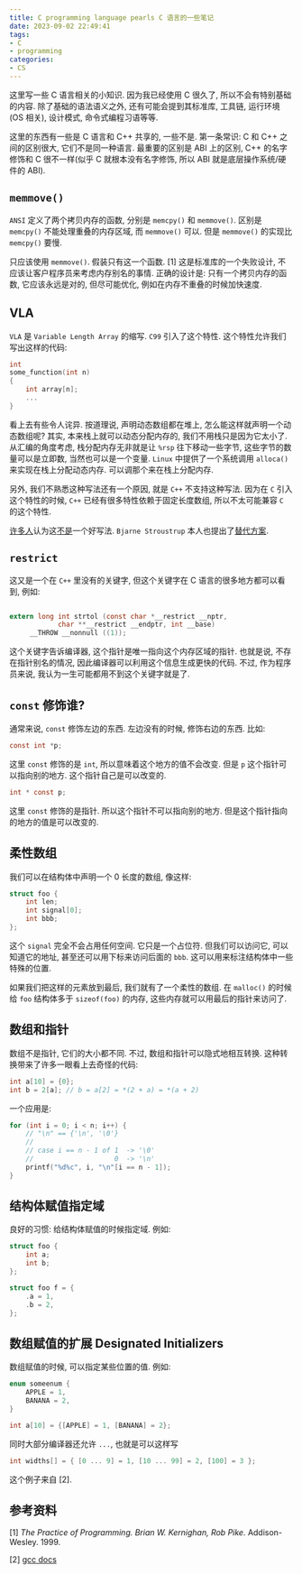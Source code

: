 ```yaml
---
title: C programming language pearls C 语言的一些笔记
date: 2023-09-02 22:49:41
tags:
- C
- programming
categories:
- CS
---
```


这里写一些 C 语言相关的小知识. 因为我已经使用 C 很久了, 所以不会有特别基础的内容. 除了基础的语法语义之外, 还有可能会提到其标准库, 工具链, 运行环境(OS 相关), 设计模式, 命令式编程习语等等.

这里的东西有一些是 C 语言和 C++ 共享的, 一些不是. 第一条常识: C 和 C++ 之间的区别很大, 它们不是同一种语言. 最重要的区别是 ABI 上的区别, C++ 的名字修饰和 C 很不一样(似乎 C 就根本没有名字修饰, 所以 ABI 就是底层操作系统/硬件的 ABI).

## `memmove()`

`ANSI` 定义了两个拷贝内存的函数, 分别是 `memcpy()` 和 `memmove()`. 区别是 `memcpy()` 不能处理重叠的内存区域, 而 `memmove()` 可以. 但是 `memmove()` 的实现比 `memcpy()` 要慢.

只应该使用 `memmove()`. 假装只有这一个函数. [1] 这是标准库的一个失败设计, 不应该让客户程序员来考虑内存别名的事情. 正确的设计是: 只有一个拷贝内存的函数, 它应该永远是对的, 但尽可能优化, 例如在内存不重叠的时候加快速度.

## VLA

`VLA` 是 `Variable Length Array` 的缩写. `C99` 引入了这个特性. 这个特性允许我们写出这样的代码:

```c
int
some_function(int n)
{
    int array[n];
    ...
}
```

看上去有些令人诧异. 按道理说, 声明动态数组都在堆上, 怎么能这样就声明一个动态数组呢? 其实, 本来栈上就可以动态分配内存的, 我们不用栈只是因为它太小了. 从汇编的角度考虑, 栈分配内存无非就是让 `%rsp` 往下移动一些字节, 这些字节的数量可以是立即数, 当然也可以是一个变量. `Linux` 中提供了一个系统调用 `alloca()` 来实现在栈上分配动态内存. 可以调那个来在栈上分配内存.

另外, 我们不熟悉这种写法还有一个原因, 就是 `C++` 不支持这种写法. 因为在 `C` 引入这个特性的时候, `C++` 已经有很多特性依赖于固定长度数组, 所以不太可能兼容 `C` 的这个特性.

[许多人](https://stackoverflow.com/questions/1887097/why-arent-variable-length-arrays-part-of-the-c-standard)认为这[不是]((https://nullprogram.com/blog/2019/10/27/))一个好写法. `Bjarne Stroustrup` 本人也提出了[替代方案](https://www.open-std.org/jtc1/sc22/wg21/docs/papers/2013/n3810.pdf).

## `restrict`

这又是一个在 `C++` 里没有的关键字, 但这个关键字在 C 语言的很多地方都可以看到, 例如:

```c

extern long int strtol (const char *__restrict __nptr,
			char **__restrict __endptr, int __base)
     __THROW __nonnull ((1));

```

这个关键字告诉编译器, 这个指针是唯一指向这个内存区域的指针. 也就是说, 不存在指针别名的情况, 因此编译器可以利用这个信息生成更快的代码. 不过, 作为程序员来说, 我认为一生可能都用不到这个关键字就是了.


## `const` 修饰谁?

通常来说, `const` 修饰左边的东西. 左边没有的时候, 修饰右边的东西. 比如:

```c
const int *p;
```

这里 `const` 修饰的是 `int`, 所以意味着这个地方的值不会改变. 但是 `p` 这个指针可以指向别的地方. 这个指针自己是可以改变的.

```c
int * const p;
```

这里 `const` 修饰的是指针. 所以这个指针不可以指向别的地方. 但是这个指针指向的地方的值是可以改变的.

## 柔性数组

我们可以在结构体中声明一个 0 长度的数组, 像这样:

```c
struct foo {
    int len;
    int signal[0];
    int bbb;
};
```

这个 `signal` 完全不会占用任何空间. 它只是一个占位符. 但我们可以访问它, 可以知道它的地址, 甚至还可以用下标来访问后面的 `bbb`. 这可以用来标注结构体中一些特殊的位置.

如果我们把这样的元素放到最后, 我们就有了一个柔性的数组. 在 `malloc()` 的时候给 `foo` 结构体多于 `sizeof(foo)` 的内存, 这些内存就可以用最后的指针来访问了.

## 数组和指针

数组不是指针, 它们的大小都不同. 不过, 数组和指针可以隐式地相互转换. 这种转换带来了许多一眼看上去奇怪的代码:

```c
int a[10] = {0};
int b = 2[a]; // b = a[2] = *(2 + a) = *(a + 2)
```

一个应用是:

```c
for (int i = 0; i < n; i++) {
    // "\n" == {'\n', '\0'}
    //
    // case i == n - 1 of 1  -> '\0'
    //                    0  -> '\n'
    printf("%d%c", i, "\n"[i == n - 1]);
}

```

## 结构体赋值指定域

良好的习惯: 给结构体赋值的时候指定域. 例如:

```c
struct foo {
    int a;
    int b;
};

struct foo f = {
    .a = 1,
    .b = 2,
};
```

## 数组赋值的扩展 Designated Initializers

数组赋值的时候, 可以指定某些位置的值. 例如:

```c
enum someenum {
    APPLE = 1,
    BANANA = 2,
}

int a[10] = {[APPLE] = 1, [BANANA] = 2};
```

同时大部分编译器还允许 `...`, 也就是可以这样写

```c
int widths[] = { [0 ... 9] = 1, [10 ... 99] = 2, [100] = 3 };
```

这个例子来自 [2].

## 参考资料

[1] *The Practice of Programming. Brian W. Kernighan, Rob Pike.* Addison-Wesley. 1999.

[2] [gcc docs](https://gcc.gnu.org/onlinedocs/gcc/Designated-Inits.html)
